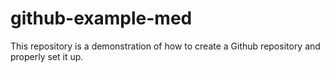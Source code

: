 # github-example-med
This repository is a demonstration of how to create a Github repository and properly set it up. 

